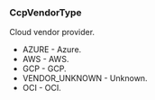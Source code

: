 ### CcpVendorType
Cloud vendor provider.

- AZURE - Azure.
- AWS - AWS.
- GCP - GCP.
- VENDOR_UNKNOWN - Unknown.
- OCI - OCI.
